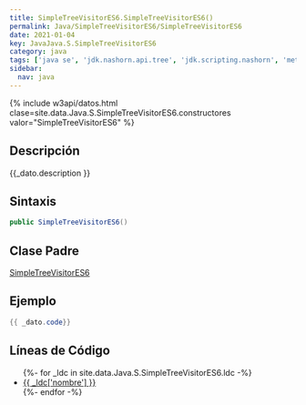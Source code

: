 ```yaml
---
title: SimpleTreeVisitorES6.SimpleTreeVisitorES6()
permalink: Java/SimpleTreeVisitorES6/SimpleTreeVisitorES6
date: 2021-01-04
key: JavaJava.S.SimpleTreeVisitorES6
category: java
tags: ['java se', 'jdk.nashorn.api.tree', 'jdk.scripting.nashorn', 'metodo java', 'Java 1.0']
sidebar: 
  nav: java
---
```


{% include w3api/datos.html clase=site.data.Java.S.SimpleTreeVisitorES6.constructores valor="SimpleTreeVisitorES6" %}

## Descripción
{{_dato.description }}

## Sintaxis
~~~java
public SimpleTreeVisitorES6()
~~~

## Clase Padre
[SimpleTreeVisitorES6](/Java/SimpleTreeVisitorES6/)

## Ejemplo
~~~java
{{ _dato.code}}
~~~

## Líneas de Código
<ul>
{%- for _ldc in site.data.Java.S.SimpleTreeVisitorES6.ldc -%}
   <li>
       <a href="{{_ldc['url'] }}">{{ _ldc['nombre'] }}</a>
   </li>
{%- endfor -%}
</ul>
